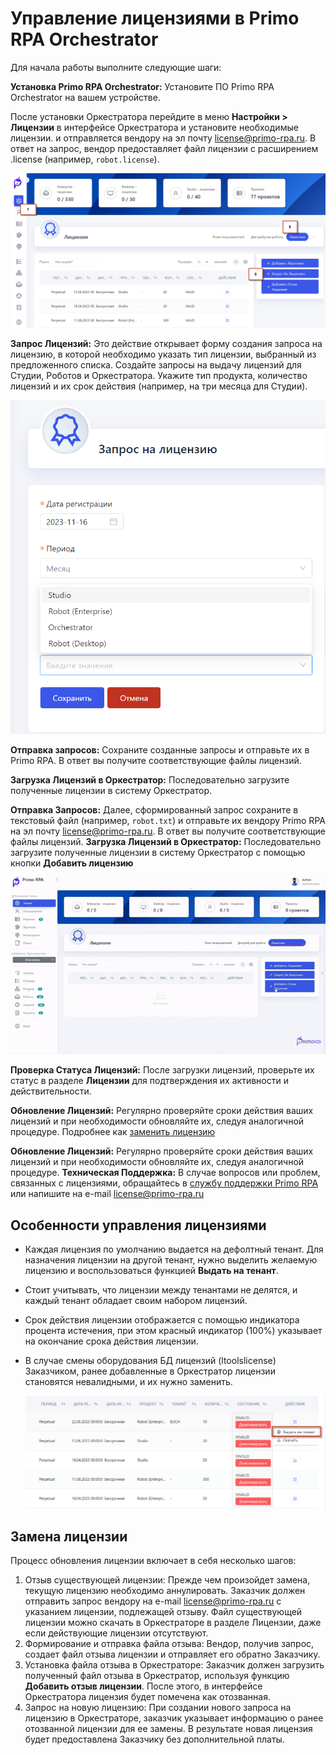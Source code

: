 # Управление лицензиями в Primo RPA Orchestrator

Для начала работы выполните следующие шаги:

**Установка Primo RPA Orchestrator:** Установите ПО Primo RPA Orchestrator на вашем устройстве.

 После установки Оркестратора  перейдите в меню **Настройки > Лицензии** в интерфейсе Оркестратора и установите необходимые лицензии.
  и отправляется вендору на эл почту license@primo-rpa.ru. В ответ на запрос, вендор предоставляет файл лицензии с расширением .license (например, `robot.license`).
 

   ![](../../.gitbook/assets1/poluchit_lic.png)
   

**Запрос Лицензий:** Это действие открывает форму создания запроса на лицензию, в которой необходимо указать тип лицензии, выбранный из предложенного списка. Создайте запросы на выдачу лицензий для Студии, Роботов и Оркестратора. Укажите тип продукта, количество лицензий и их срок действия (например, на три месяца для Студии). 


   ![](../../.gitbook/assets1/zapros_na.png)
   
   

**Отправка запросов:** Сохраните созданные запросы и отправьте их в Primo RPA. В ответ вы получите соответствующие файлы лицензий.

**Загрузка Лицензий в Оркестратор:** Последовательно загрузите полученные лицензии в систему Оркестратор.

**Отправка Запросов:** Далее, сформированный запрос сохраните в текстовый файл (например, `robot.txt`)  и отправьте их вендору Primo RPA  на эл почту license@primo-rpa.ru. В ответ вы получите соответствующие файлы лицензий. 
**Загрузка Лицензий в Оркестратор:** Последовательно загрузите полученные лицензии в систему Оркестратор с помощью кнопки **Добавить лицензию**



  ![](../../.gitbook/assets1/youtube_lic-video-gif.gif)

**Проверка Статуса Лицензий:** После загрузки лицензий, проверьте их статус в разделе **Лицензии** для подтверждения их активности и действительности.


**Обновление Лицензий:** Регулярно проверяйте сроки действия ваших лицензий и при необходимости обновляйте их, следуя аналогичной процедуре. Подробнее как [заменить лицензию](https://docs.primo-rpa.ru/primo-rpa/orchestrator/settings/licensing/change-license)

**Обновление Лицензий:** Регулярно проверяйте сроки действия ваших лицензий и при необходимости обновляйте их, следуя аналогичной процедуре.
**Техническая Поддержка:** В случае вопросов или проблем, связанных с лицензиями, обращайтесь в [службу поддержки Primo RPA ](https://t.me/primo_RPA_chat) или напишите на e-mail license@primo-rpa.ru

## Особенности управления лицензиями

- Каждая лицензия по умолчанию выдается на дефолтный тенант. Для назначения лицензии на другой тенант, нужно выделить желаемую лицензию и воспользоваться функцией **Выдать на тенант**.
- Стоит учитывать, что лицензии между тенантами не делятся, и каждый тенант обладает своим набором лицензий.
- Срок действия лицензии отображается с помощью индикатора процента истечения, при этом красный индикатор (100%) указывает на окончание срока действия лицензии.
- В случае смены оборудования БД лицензий (ltoolslicense) Заказчиком, ранее добавленные в Оркестратор лицензии становятся невалидными, и их нужно заменить.


    ![](../../.gitbook/assets1/give_tenan.png)


## Замена лицензии

Процесс обновления лицензии включает в себя несколько шагов:


1. Отзыв существующей лицензии: Прежде чем произойдет замена, текущую лицензию необходимо аннулировать. Заказчик должен отправить запрос вендору на e-mail license@primo-rpa.ru с указанием лицензии, подлежащей отзыву. Файл существующей лицензии можно скачать в Оркестраторе в разделе Лицензии, даже если действующие лицензии отсутствуют.
2. Формирование и отправка файла отзыва: Вендор, получив запрос, создает файл отзыва лицензии и отправляет его обратно Заказчику.
3. Установка файла отзыва в Оркестраторе: Заказчик должен загрузить полученный файл отзыва в Оркестратор, используя функцию **Добавить отзыв лицензии**. После этого, в интерфейсе Оркестратора лицензия будет помечена как отозванная.
4. Запрос на новую лицензию: При создании нового запроса на лицензию в Оркестраторе, заказчик указывает информацию о ранее отозванной лицензии для ее замены. В результате новая лицензия будет предоставлена Заказчику без дополнительной платы.
